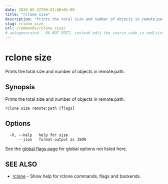 ```yaml
---
date: 2020-05-22T09:52:00+01:00
title: "rclone size"
description: "Prints the total size and number of objects in remote:path."
slug: rclone_size
url: /commands/rclone_size/
# autogenerated - DO NOT EDIT, instead edit the source code in cmd/size/ and as part of making a release run "make commanddocs"
---
```

# rclone size

Prints the total size and number of objects in remote:path.

## Synopsis

Prints the total size and number of objects in remote:path.

```
rclone size remote:path [flags]
```

## Options

```
  -h, --help   help for size
      --json   format output as JSON
```

See the [global flags page](/flags/) for global options not listed here.

## SEE ALSO

* [rclone](/commands/rclone/)	 - Show help for rclone commands, flags and backends.

